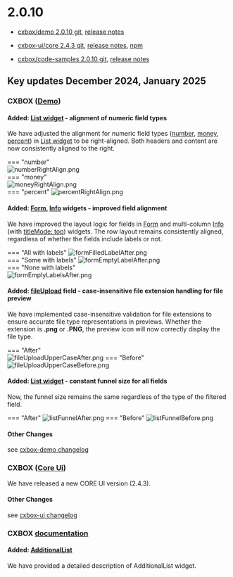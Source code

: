 # 2.0.10

* [cxbox/demo 2.0.10 git](https://github.com/CX-Box/cxbox-demo/tree/v.2.0.10), [release notes](https://github.com/CX-Box/cxbox-demo/releases/tag/v.2.0.10)

* [cxbox-ui/core 2.4.3 git](https://github.com/CX-Box/cxbox-ui/tree/2.4.3), [release notes](https://github.com/CX-Box/cxbox-ui/releases/tag/2.4.3), [npm](https://www.npmjs.com/package/@cxbox-ui/core/v/2.4.3)

* [cxbox/code-samples 2.0.10 git](https://github.com/CX-Box/cxbox-code-samples/tree/v.2.0.10), [release notes](https://github.com/CX-Box/cxbox-code-samples/releases/tag/v.2.0.10)

## **Key updates December 2024, January 2025**

### CXBOX ([Demo](http://demo.cxbox.org))  

#### Added: [List widget](/list/) - alignment of numeric field types  

We have adjusted the alignment for numeric field types ([number](/widget_field_number), [money](/widget_field_money), [percent](/widget_field_percent)) in [List widget](/list/) to be right-aligned. Both headers and content are now consistently aligned to the right.  

=== "number"  
    ![numberRightAlign.png](v2.0.10/numberRightAlign.png)  
=== "money"  
    ![moneyRightAlign.png](v2.0.10/moneyRightAlign.png)  
=== "percent"
    ![percentRightAlign.png](v2.0.10/percentRightAlign.png)  

#### Added: [Form](/form/), [Info](/info/) widgets - improved field alignment  

We have improved the layout logic for fields in [Form](/form/) and multi-column [Info](/info/) (with [titleMode: top](https://doc.cxbox.org/new/version207/?h=titlemode#added-info-widget-field-title-mode)) widgets. The row layout remains consistently aligned, regardless of whether the fields include labels or not.  

=== "All with labels"
    ![formFilledLabelAfter.png](v2.0.10/formFilledLabelAfter.png)  
=== "Some with labels"
    ![formEmptyLabelAfter.png](v2.0.10/formEmptyLabelAfter.png)  
=== "None with labels"  
    ![formEmplyLabelsAfter.png](v2.0.10/formEmplyLabelsAfter.png)  

#### Added: [fileUpload](/widget_field_fileUpload) field - case-insensitive file extension handling for file preview

We have implemented case-insensitive validation for file extensions to ensure accurate file type representations in previews. Whether the extension is **.png** or **.PNG**, the preview icon will now correctly display the file type.  

=== "After"  
    ![fileUploadUpperCaseAfter.png](v2.0.10/fileUploadUpperCaseAfter.png)
=== "Before"
    ![fileUploadUpperCaseBefore.png](v2.0.10/fileUploadUpperCaseBefore.png)  

#### Added: [List widget](/list/) - constant funnel size for all fields  

Now, the funnel size remains the same regardless of the type of the filtered field.  

=== "After" 
    ![listFunnelAfter.png](v2.0.10/listFunnelAfter.png)
=== "Before"
    ![listFunnelBefore.png](v2.0.10/listFunnelBefore.png)  

#### Other Changes
see [cxbox-demo changelog](https://github.com/CX-Box/cxbox-demo/releases/tag/v.2.0.10)

### CXBOX ([Core Ui](https://github.com/CX-Box/cxbox-ui/releases/tag/2.4.3))

We have released a new CORE UI version (2.4.3).

#### Other Changes
see [cxbox-ui changelog](https://github.com/CX-Box/cxbox-ui/releases/tag/2.4.3)  

<!--### CXBOX [plugin](https://plugins.jetbrains.com/plugin/19523-platform-tools)

We've updated the plugin to version 1.7.8! New version of Plugin is currently being reviewed by JetBrains and will be available in a few business days.

#### Added: inspection for field references with `-FieldKey` postfix (`options` section)   

The plugin now supports autocomplete, reference and inspections for field references in the `options` section of a `widget.json` file. To enable this functionality, ensure that fields in the options are named using the `-FieldKey` postfix (or simply named `fieldKey`). The plugin will link these fields to the fields array at the beginning of a widget.json file and, thus, ensure accurate references.  

=== "Autocomplete"  
    ![fieldKeyAutocomplete.gif](v2.0.10/fieldKeyAutocomplete.gif)
=== "Reference"  
    ![fieldKeyReference.gif](v2.0.10/fieldKeyReference.gif)
=== "Inspection"  
    ![fieldKeyInspection.gif](v2.0.10/fieldKeyInspection.gif)  
-->

### CXBOX [documentation](https://doc.cxbox.org/)

#### Added: [AdditionalList](https://doc.cxbox.org/widget/type/additionallist/additionallist/)
We have provided a detailed description of AdditionalList widget.  

